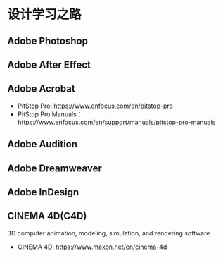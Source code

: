 # 设计学习之路

## Adobe Photoshop

## Adobe After Effect

## Adobe Acrobat

* PitStop Pro: <https://www.enfocus.com/en/pitstop-pro>
* PitStop Pro Manuals：<https://www.enfocus.com/en/support/manuals/pitstop-pro-manuals>

## Adobe Audition

## Adobe Dreamweaver

## Adobe InDesign

## CINEMA 4D(C4D)

3D computer animation, modeling, simulation, and rendering software

* CINEMA 4D: <https://www.maxon.net/en/cinema-4d>
